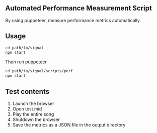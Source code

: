 ## Automated Performance Measurement Script

By using puppeteer, measure performance metrics automatically.

## Usage

```sh
cd path/to/signal
npm start
```

Then run puppeteer

```sh
cd path/to/signal/scripts/perf
npm start
```

## Test contents

1. Launch the browser
2. Open test.mid
3. Play the entire song
4. Shutdown the browser
5. Save the metrics as a JSON file in the output directory
